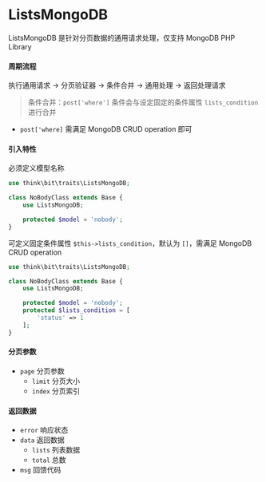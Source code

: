 # ListsMongoDB

ListsMongoDB 是针对分页数据的通用请求处理，仅支持 MongoDB PHP Library

#### 周期流程

执行通用请求 -> 分页验证器 -> 条件合并 -> 通用处理 -> 返回处理请求

> 条件合并：`post['where']` 条件会与设定固定的条件属性 `lists_condition` 进行合并

- `post['where]` 需满足 MongoDB CRUD operation 即可
  
#### 引入特性

必须定义模型名称

```php
use think\bit\traits\ListsMongoDB;

class NoBodyClass extends Base {
    use ListsMongoDB;

    protected $model = 'nobody';
}
```

可定义固定条件属性 `$this->lists_condition`，默认为 `[]`，需满足 MongoDB CRUD operation

```php
use think\bit\traits\ListsMongoDB;

class NoBodyClass extends Base {
    use ListsMongoDB;

    protected $model = 'nobody';
    protected $lists_condition = [
        'status' => 1
    ];
}
```

#### 分页参数

- `page` 分页参数
    - `limit` 分页大小
    - `index` 分页索引

#### 返回数据

- `error` 响应状态
- `data` 返回数据
    - `lists` 列表数据
    - `total` 总数
- `msg` 回馈代码